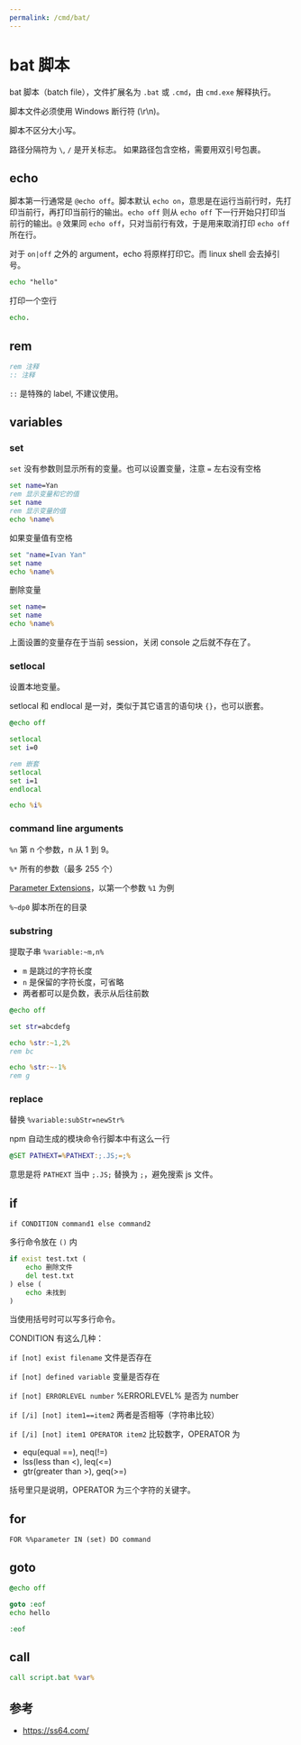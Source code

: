 ```yaml
---
permalink: /cmd/bat/
---
```


# bat 脚本

bat 脚本（batch file），文件扩展名为 `.bat` 或 `.cmd`，由 `cmd.exe` 解释执行。

脚本文件必须使用 Windows 断行符 (\r\n)。

脚本不区分大小写。

路径分隔符为 `\`, `/` 是开关标志。
如果路径包含空格，需要用双引号包裹。

## echo

脚本第一行通常是 `@echo off`。脚本默认 `echo on`，意思是在运行当前行时，先打印当前行，再打印当前行的输出。`echo off` 则从 `echo off` 下一行开始只打印当前行的输出。`@` 效果同 `echo off`，只对当前行有效，于是用来取消打印 `echo off` 所在行。

对于 `on|off` 之外的 argument，echo 将原样打印它。而 linux shell 会去掉引号。

```bat
echo "hello"
```

打印一个空行

```bat
echo.
```

## rem

```bat
rem 注释
:: 注释
```

`::` 是特殊的 label, 不建议使用。

## variables

### set

`set` 没有参数则显示所有的变量。也可以设置变量，注意 `=` 左右没有空格

```bat
set name=Yan
rem 显示变量和它的值
set name
rem 显示变量的值
echo %name%
```

如果变量值有空格

```bat
set "name=Ivan Yan"
set name
echo %name%
```

删除变量

```bat
set name=
set name
echo %name%
```

上面设置的变量存在于当前 session，关闭 console 之后就不存在了。

### setlocal

设置本地变量。

setlocal 和 endlocal 是一对，类似于其它语言的语句块 `{}`，也可以嵌套。

```bat
@echo off

setlocal
set i=0

rem 嵌套
setlocal
set i=1
endlocal

echo %i%
```

### command line arguments

`%n`
第 n 个参数，n 从 1 到 9。

`%*`
所有的参数（最多 255 个）

[Parameter Extensions](http://ss64.com/nt/syntax-args.html)，以第一个参数 `%1` 为例

`%~dp0`
脚本所在的目录

### substring

提取子串 `%variable:~m,n%`

- `m` 是跳过的字符长度
- `n` 是保留的字符长度，可省略
- 两者都可以是负数，表示从后往前数

```bat
@echo off

set str=abcdefg

echo %str:~1,2%
rem bc

echo %str:~-1%
rem g
```

### replace

替换 `%variable:subStr=newStr%`

npm 自动生成的模块命令行脚本中有这么一行

```bat
@SET PATHEXT=%PATHEXT:;.JS;=;%
```

意思是将 `PATHEXT` 当中 `;.JS;` 替换为 `;`，避免搜索 js 文件。

## if

`if CONDITION command1 else command2`

多行命令放在 `()` 内

```bat
if exist test.txt (
    echo 删除文件
    del test.txt
) else (
    echo 未找到
)
```

当使用括号时可以写多行命令。

CONDITION 有这么几种：

`if [not] exist filename`
文件是否存在

`if [not] defined variable`
变量是否存在

`if [not] ERRORLEVEL number`
%ERRORLEVEL% 是否为 number

`if [/i] [not] item1==item2`
两者是否相等（字符串比较）

`if [/i] [not] item1 OPERATOR item2`
比较数字，OPERATOR 为

- equ(equal ==), neq(!=)
- lss(less than <), leq(<=)
- gtr(greater than >), geq(>=)

括号里只是说明，OPERATOR 为三个字符的关键字。

## for

`FOR %%parameter IN (set) DO command`


## goto

```bat
@echo off

goto :eof
echo hello

:eof
```

## call

```bat
call script.bat %var%
```

## 参考

- <https://ss64.com/>
